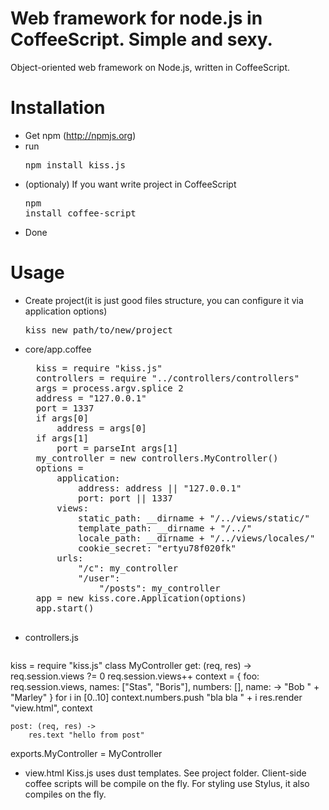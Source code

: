 # Web framework for node.js in CoffeeScript. Simple and sexy.

Object-oriented web framework on Node.js, written in CoffeeScript.

# Installation

* Get npm (http://npmjs.org)
* run <pre>npm install kiss.js</pre>
* (optionaly) If you want write project in CoffeeScript <pre>npm install coffee-script</pre>
* Done

# Usage

* Create project(it is just good files structure, you can configure it via application options) <pre>kiss new path/to/new/project</pre>
* core/app.coffee
	<pre>
	kiss = require "kiss.js"
	controllers = require "../controllers/controllers"
	args = process.argv.splice 2
	address = "127.0.0.1"
	port = 1337
	if args[0]
		address = args[0]
	if args[1]
		port = parseInt args[1]	
	my_controller = new controllers.MyController()
	options =
		application:
			address: address || "127.0.0.1"
			port: port || 1337
		views:
			static_path: __dirname + "/../views/static/"
			template_path: __dirname + "/../"
			locale_path: __dirname + "/../views/locales/"
			cookie_secret: "ertyu78f020fk"
		urls:
			"/c": my_controller
			"/user":
				"/posts": my_controller
	app = new kiss.core.Application(options)
	app.start()
	</pre>
* controllers.js
	<pre>
kiss = require "kiss.js"
class MyController
	get: (req, res) ->
		req.session.views ?= 0
		req.session.views++
		context = { foo: req.session.views, names: ["Stas", "Boris"], numbers: [], name: -> "Bob " + "Marley"  }
		for i in [0..10]
			context.numbers.push "bla bla " + i
		res.render "view.html", context
		
	post: (req, res) ->
		res.text "hello from post"
exports.MyController = MyController
	</pre>
* view.html
	Kiss.js uses dust templates. See project folder.
	Client-side coffee scripts will be compile on the fly.
	For styling use Stylus, it also compiles on the fly.
